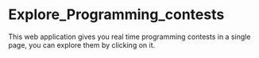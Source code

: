 # Explore_Programming_contests
This web application gives you real time programming contests in a single page, you can explore them by clicking on it.
